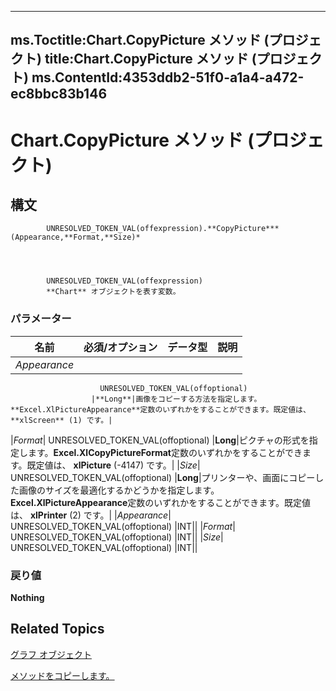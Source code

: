 
---
ms.Toctitle:Chart.CopyPicture メソッド (プロジェクト)
title:Chart.CopyPicture メソッド (プロジェクト)
ms.ContentId:4353ddb2-51f0-a1a4-a472-ec8bbc83b146
---
# Chart.CopyPicture メソッド (プロジェクト)





## 構文

            UNRESOLVED_TOKEN_VAL(offexpression).**CopyPicture***(Appearance,**Format,**Size)*




            UNRESOLVED_TOKEN_VAL(offexpression)
            **Chart** オブジェクトを表す変数。

### パラメーター

|**名前**|**必須/オプション**|**データ型**|**説明**|
|---|---|---|---|
|*Appearance*|
                        UNRESOLVED_TOKEN_VAL(offoptional)
                      |**Long**|画像をコピーする方法を指定します。**Excel.XlPictureAppearance**定数のいずれかをすることができます。既定値は、 **xlScreen** (1) です。|
|*Format*|
                        UNRESOLVED_TOKEN_VAL(offoptional)
                      |**Long**|ピクチャの形式を指定します。**Excel.XlCopyPictureFormat**定数のいずれかをすることができます。既定値は、 **xlPicture** (-4147) です。|
|*Size*|
                        UNRESOLVED_TOKEN_VAL(offoptional)
                      |**Long**|プリンターや、画面にコピーした画像のサイズを最適化するかどうかを指定します。**Excel.XlPictureAppearance**定数のいずれかをすることができます。既定値は、 **xlPrinter** (2) です。|
|*Appearance*|
                        UNRESOLVED_TOKEN_VAL(offoptional)
                      |INT||
|*Format*|
                        UNRESOLVED_TOKEN_VAL(offoptional)
                      |INT||
|*Size*|
                        UNRESOLVED_TOKEN_VAL(offoptional)
                      |INT||



### 戻り値
**Nothing**





## Related Topics

[グラフ オブジェクト](810d4ec1-69d2-c432-b9da-57042b783b85.md)

[メソッドをコピーします。](92627648-016a-0a69-52b8-bb24b1ea22d3.md)




